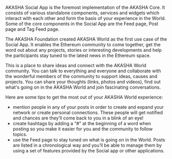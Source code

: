 AKASHA Social App is the foremost implementation of the AKASHA Core. It consists of various standalone components, services and widgets which interact with each other and form the basis of your experience in the World. Some of the core components in the Social App are the Feed page, Post page and Tag Feed page. 

The AKASHA Foundation created AKASHA World as the first use case of the Social App. It enables the Ethereum community to come together, get the word out about any projects, stories or interesting developments and help the participants stay tuned to the latest news in the Ethereum space.  

This is a place to share ideas and connect with the AKASHA World community. You can talk to everything and everyone and collaborate with the wonderful members of the community to support ideas, causes and projects. You can share your thoughts (links, photos and videos), find out what's going on in the AKASHA World and join fascinating conversations. 

Here are some tips to get the most out of your AKASHA World experience:

- mention people in any of your posts in order to create and expand your network or create personal connections. These people will get notified and chances are they’ll come back to you in a blink of an eye!
- create hashtags by adding a “#” at the beginning of a word when posting so you make it easier for you and the community to follow topics.
- use the Feed page to stay tuned on what is going on in the World. Posts are listed in a chronological way and you’ll be able to manage them by using a set of features provided by the Social app or other applications.